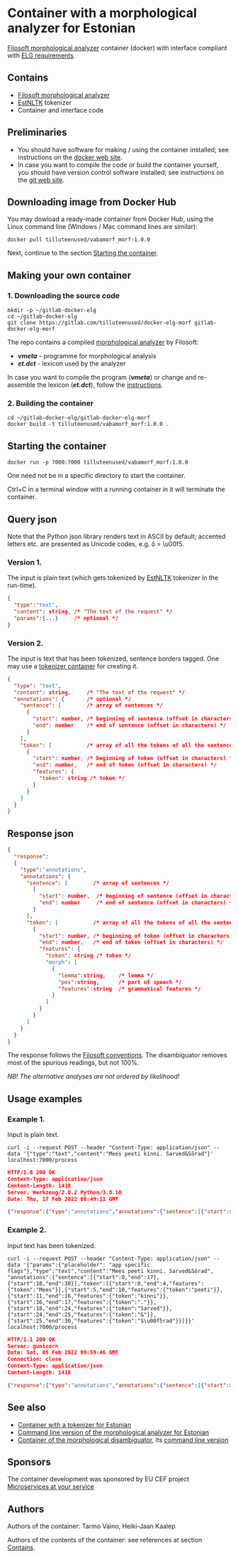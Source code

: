 # Container with a morphological analyzer for Estonian

[Filosoft morphological analyzer](https://github.com/Filosoft/vabamorfblob/master/apps/cmdline/vmeta/) container (docker) with
interface compliant with [ELG requirements](https://european-language-grid.readthedocs.io/en/release1.0.0/all/LTInternalAPI.html#).

## Contains  <a name="Contains"></a>

* [Filosoft morphological analyzer](https://github.com/Filosoft/vabamorf/blob/master/apps/cmdline/vmeta/)
* [EstNLTK](https://github.com/estnltk/estnltk) tokenizer 
* Container and interface code

## Preliminaries

* You should have software for making / using the container installed; see instructions on the [docker web site](https://docs.docker.com/).
* In case you want to compile the code or build the container yourself, you should have version control software installed; see instructions on the [git web site](https://git-scm.com/).

## Downloading image from Docker Hub

You may dowload a ready-made container from Docker Hub, using the Linux command line (Windows / Mac command lines are similar):

```commandline
docker pull tilluteenused/vabamorf_morf:1.0.0
```

Next, continue to the section [Starting the container](#Starting_the_container).

## Making your own container

### 1. Downloading the source code
<!---
Lähtekood koosneb 2 osast
1. json liides, veebiserver ja konteineri tegemise asjad
2. FSi morf analüsaator
---->

```commandline
mkdir -p ~/gitlab-docker-elg
cd ~/gitlab-docker-elg
git clone https://gitlab.com/tilluteenused/docker-elg-morf gitlab-docker-elg-morf
```

The repo contains a compiled [morphological analyzer](https://github.com/Filosoft/vabamorf/blob/master/apps/cmdline/vmeta/) by Filosoft:

* **_vmeta_** - programme for morphological analysis
* **_et.dct_** - lexicon used by the analyzer 

In case you want to compile the program (**_vmeta_**) or change and re-assemble the lexicon (**_et.dct_**), follow the [instructions](https://github.com/Filosoft/vabamorf/blob/master/doc/make_programs_and_lexicons.md).

### 2. Building the container

```commandline
cd ~/gitlab-docker-elg/gitlab-docker-elg-morf
docker build -t tilluteenused/vabamorf_morf:1.0.0 .
```

## Starting the container <a name="Starting the container"></a>

```commandline
docker run -p 7000:7000 tilluteenused/vabamorf_morf:1.0.0
```

One need not be in a specific directory to start the container.

Ctrl+C in a terminal window with a running container in it will terminate the container.

## Query json

Note that the Python json library renders text in ASCII by default;
accented letters etc. are presented as Unicode codes, e.g. õ = \u00f5.

### Version 1. 

The input is plain text (which gets tokenized by [EstNLTK](https://github.com/estnltk/estnltk) tokenizer in the run-time).

```json
{
  "type":"text",
  "content": string, /* "The text of the request" */
  "params":{...}     /* optional */
}
```

### Version 2.

The input is text that has been tokenized, sentence borders tagged. One may use a [tokenizer container](https://gitlab.com/tarmo.vaino/docker-elg-tokenizer) for creating it.

```json
{
  "type": "text",
  "content": string,     /* "The text of the request" */
  "annotations": {       /* optional */
    "sentence": [        /* array of sentences */
      {
        "start": number, /* beginning of sentence (offset in characters) */
        "end": number    /* end of sentence (offset in characters) */
      }
    ],
    "token": [           /* array of all the tokens of all the sentences */
      {
        "start": number, /* beginning of token (offset in characters) */
        "end": number,   /* end of token (offset in characters) */
        "features": {
          "token": string /* token */
        }
      }
    ]
  }
}
```

## Response json

```json
{
  "response":
  {
    "type":"annotations",
    "annotations": {
      "sentence": [        /* array of sentences */
        {
          "start": number,  /* beginning of sentence (offset in characters) */
          "end": number     /* end of sentence (offset in characters) */
        }
      ],
      "token": [           /* array of all the tokens of all the sentences */
        {
          "start": number, /* beginning of token (offset in characters) */
          "end": number,   /* end of token (offset in characters) */
          "features": {
            "token": string /* token */
            "morph": [
              {
                "lemma":string,    /* lemma */
                "pos":string,      /* part of speech */
                "features":string  /* grammatical features */
              }
            ]            
          }
        }
      ]
    }
  }
}
```

The response follows the [Filosoft conventions](https://github.com/Filosoft/vabamorf/blob/master/doc/tagset.md).
The disambiguator removes most of the spurious readings, but not 100%.

*NB! The alternative analyses are not ordered by likelihood!*

## Usage examples

### Example 1.

Input is plain text.

```commandline
curl -i --request POST --header "Content-Type: application/json" --data '{"type":"text","content":"Mees peeti kinni. Sarved&Sõrad"}' localhost:7000/process
```

```json
HTTP/1.0 200 OK
Content-Type: application/json
Content-Length: 1418
Server: Werkzeug/2.0.2 Python/3.8.10
Date: Thu, 17 Feb 2022 08:49:11 GMT

{"response":{"type":"annotations","annotations":{"sentence":[{"start":0,"end":17},{"start":18,"end":30}],"token":[{"start":0,"end":4,"features":{"token":"Mees","morph":[{"lemma":"Mee+s","pos":"H","feature":"sg in"},{"lemma":"Mees+0","pos":"H","feature":"sg n"},{"lemma":"Mesi+s","pos":"H","feature":"sg in"},{"lemma":"mees+0","pos":"S","feature":"sg n"},{"lemma":"mesi+s","pos":"S","feature":"sg in"}]}},{"start":5,"end":10,"features":{"token":"peeti","morph":[{"lemma":"peet+0","pos":"S","feature":"adt"},{"lemma":"pida+ti","pos":"V","feature":"ti"},{"lemma":"peet+0","pos":"S","feature":"sg p"}]}},{"start":11,"end":16,"features":{"token":"kinni","morph":[{"lemma":"kinni+0","pos":"D","feature":""}]}},{"start":16,"end":17,"features":{"token":".","morph":[{"lemma":".","pos":"Z","feature":""}]}},{"start":18,"end":24,"features":{"token":"Sarved","morph":[{"lemma":"Sarv+d","pos":"H","feature":"pl n"},{"lemma":"Sarve+d","pos":"H","feature":"pl n"},{"lemma":"Sarved+0","pos":"H","feature":"sg n"},{"lemma":"sarv+d","pos":"S","feature":"pl n"}]}},{"start":24,"end":25,"features":{"token":"&","morph":[{"lemma":"&+0","pos":"J","feature":""}]}},{"start":25,"end":30,"features":{"token":"S\u00f5rad","morph":[{"lemma":"S\u00f5ra+d","pos":"H","feature":"pl n"},{"lemma":"S\u00f5rad+0","pos":"H","feature":"sg n"},{"lemma":"S\u00f5rg+d","pos":"H","feature":"pl n"},{"lemma":"s\u00f5rg+d","pos":"S","feature":"pl n"}]}}]}}}
```

### Example 2. 

Input text has been tokenized.

```commandline
curl -i --request POST --header "Content-Type: application/json" --data '{"params":{"placeholder": "app specific flags"},"type":"text","content":"Mees peeti kinni. Sarved&Sõrad", "annotations":{"sentence":[{"start":0,"end":17},{"start":18,"end":30}],"token":[{"start":0,"end":4,"features":{"token":"Mees"}},{"start":5,"end":10,"features":{"token":"peeti"}},{"start":11,"end":16,"features":{"token":"kinni"}},{"start":16,"end":17,"features":{"token":"."}},{"start":18,"end":24,"features":{"token":"Sarved"}},{"start":24,"end":25,"features":{"token":"&"}},{"start":25,"end":30,"features":{"token":"S\u00f5rad"}}]}}' localhost:7000/process
```

```json
HTTP/1.1 200 OK
Server: gunicorn
Date: Sat, 05 Feb 2022 09:59:46 GMT
Connection: close
Content-Type: application/json
Content-Length: 1418

{"response":{"type":"annotations","annotations":{"sentence":[{"start":0,"end":17},{"start":18,"end":30}],"token":[{"start":0,"end":4,"features":{"token":"Mees","morph":[{"lemma":"Mee+s","pos":"H","feature":"sg in"},{"lemma":"Mees+0","pos":"H","feature":"sg n"},{"lemma":"Mesi+s","pos":"H","feature":"sg in"},{"lemma":"mees+0","pos":"S","feature":"sg n"},{"lemma":"mesi+s","pos":"S","feature":"sg in"}]}},{"start":5,"end":10,"features":{"token":"peeti","morph":[{"lemma":"peet+0","pos":"S","feature":"adt"},{"lemma":"pida+ti","pos":"V","feature":"ti"},{"lemma":"peet+0","pos":"S","feature":"sg p"}]}},{"start":11,"end":16,"features":{"token":"kinni","morph":[{"lemma":"kinni+0","pos":"D","feature":""}]}},{"start":16,"end":17,"features":{"token":".","morph":[{"lemma":".","pos":"Z","feature":""}]}},{"start":18,"end":24,"features":{"token":"Sarved","morph":[{"lemma":"Sarv+d","pos":"H","feature":"pl n"},{"lemma":"Sarve+d","pos":"H","feature":"pl n"},{"lemma":"Sarved+0","pos":"H","feature":"sg n"},{"lemma":"sarv+d","pos":"S","feature":"pl n"}]}},{"start":24,"end":25,"features":{"token":"&","morph":[{"lemma":"&+0","pos":"J","feature":""}]}},{"start":25,"end":30,"features":{"token":"S\u00f5rad","morph":[{"lemma":"S\u00f5ra+d","pos":"H","feature":"pl n"},{"lemma":"S\u00f5rad+0","pos":"H","feature":"sg n"},{"lemma":"S\u00f5rg+d","pos":"H","feature":"pl n"},{"lemma":"s\u00f5rg+d","pos":"S","feature":"pl n"}]}}]}}}
```

## See also

* [Container with a tokenizer for Estonian](https://gitlab.com/tilluteenused/docker-elg-tokenizer/)
* [Command line version of the morphological analyzer for Estonian](https://github.com/Filosoft/vabamorf/blob/master/apps/cmdline/vmeta/)
* [Container of the morphological disambiguator](https://gitlab.com/tilluteenused/docker-elg-disamb/), its [command line version](https://github.com/Filosoft/vabamorf/blob/master/apps/cmdline/vmety/)

## Sponsors

The container development was sponsored by EU CEF project [Microservices at your service](https://www.lingsoft.fi/en/microservices-at-your-service-bridging-gap-between-nlp-research-and-industry)


## Authors

Authors of the container: Tarmo Vaino, Heiki-Jaan Kaalep

Authors of the contents of the container: see references at section [Contains](#Contains).
 